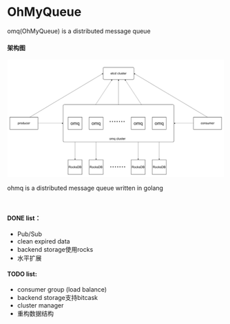 # OhMyQueue
omq(OhMyQueue) is a distributed message queue

#### 架构图
   ![image](./doc/arch.png)
   
   ohmq is a distributed message queue written in golang

   
    
    
#### DONE list：
* Pub/Sub
* clean expired data
* backend storage使用rocks
* 水平扩展

#### TODO list:
* consumer group (load balance)
* backend storage支持bitcask
* cluster manager
* 重构数据结构
